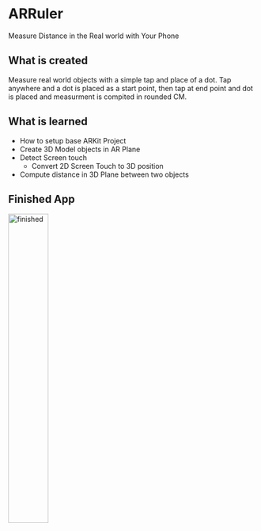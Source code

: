 # ARRuler
Measure Distance in the Real world with Your Phone

## What is created
Measure real world objects with a simple tap and place of a dot. Tap anywhere and a dot is placed as a start point, then tap at end point and dot is placed and measurment is compited in rounded CM.

## What is learned
* How to setup base ARKit Project
* Create 3D Model objects in AR Plane
* Detect Screen touch
  * Convert 2D Screen Touch to 3D position
* Compute distance in 3D Plane between two objects

## Finished App
<img src="finishedApp.gif" alt="finished" width="40%">
